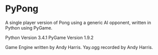 # PyPong
A single player version of Pong using a generic AI opponent, written in Python using PyGame.

Python Version 3.4.1
PyGame Version 1.9.2

Game Engine written by Andy Harris. Yay.ogg recorded by Andy Harris.


